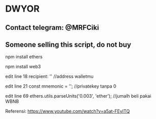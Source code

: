 # DWYOR

## Contact telegram: @MRFCiki

## Someone selling this script, do not buy

npm install ethers

npm install web3
	

edit line 18 recipient: '' //address walletmu


edit line 21 const mnemonic = ''; //privatekey tanpa 0


edit line 69 ethers.utils.parseUnits('0.003', 'ether'); //jumalh beli pakai WBNB



Referensi: https://www.youtube.com/watch?v=a5at-FEyITQ
